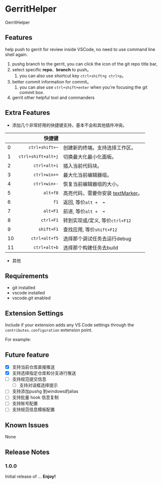 # GerritHelper

GerritHelper

## Features

help push to gerrit for review inside VSCode, no need to use command line shell again.

1. pushg branch to the gerrit, you can click the icon of the git repo title bar,
2. select specific **repo**、**branch** to push。
   1. you can also use shortcut key `ctrl+shift+g ctrl+p`。
3. better commit information for commit。
   1. you can alse use `ctrl+shift+enter` when you're focusing the git commit box.
4. gerrit other helpful tool and commanders

## Extra Features

-  添加几个非常好用的快捷键支持，基本不会和其他插件冲突。  

  |    |             快捷键 |                                                                                                           |
  |----|-------------------:|-----------------------------------------------------------------------------------------------------------|
  | 0  |     `ctrl+shift+~` | 创建新的终端。支持选择工作区。                                                                              |
  | 1  | `ctrl+shift+alt+j` | 切换最大化最小化面板。                                                                                     |
  | 2  |       `ctrl+alt+i` | 插入当前代码块。                                                                                           |
  | 3  |       `ctrl+win+=` | 最大化当前编辑器组。                                                                                       |
  | 4  |       `ctrl+win+-` | 恢复当前编辑器组的大小。                                                                                   |
  | 5  |           `alt+f8` | 高亮代码，需要你安装 [textMarker](https://marketplace.visualstudio.com/items?itemName=ryu1kn.text-marker)。 |
  | 6  |               `f1` | 返回, 等价`alt +  ⬅`                                                                                      |
  | 7  |           `alt+F1` | 前进, 等价`alt +  ➡`                                                                                      |
  | 8  |          `ctrl+F1` | 转到实现或/定义, 等价`ctrl+F12`                                                                           |
  | 9  |         `shift+F1` | 查找应用, 等价`shift+F12`                                                                                 |
  | 10 |      `ctrl+alt+f5` | 选择那个调试任务去运行debug                                                                               |
  | 11 |       `ctrl+alt+b` | 选择那个构建任务去build                                                                                   |



- 其他


## Requirements

- git installed
- vscode installed
- vscode.git enabled

## Extension Settings

Include if your extension adds any VS Code settings through the `contributes.configuration` extension point.

For example:

## Future feature
- [x] 支持当前仓库直接推送
- [x] 支持选择指定仓库和分支进行推送
- [ ] 支持规范提交信息
  - [ ] 支持对话框选择提示
- [ ] 支持添加pushg 到windows的alias
- [ ] 支持批量 hook 信息复制
- [ ] 支持账号配置
- [ ] 支持规范信息模板配置
 
## Known Issues

None
## Release Notes

### 1.0.0

Initial release of ...
**Enjoy!**
